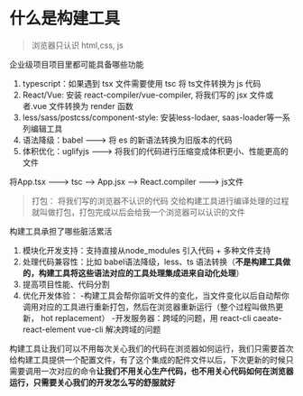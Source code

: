 # 什么是构建工具

> 浏览器只认识 html,css, js

企业级项目项目里都可能具备哪些功能

1. typescript：如果遇到 tsx 文件需要使用 tsc 将 ts文件转换为 js 代码
2. React/Vue: 安装 react-compiler/vue-compiler, 将我们写的 jsx 文件或者.vue 文件转换为 render 函数
3. less/sass/postcss/component-style: 安装less-lodaer, saas-loader等一系列编辑工具
4. 语法降级：babel ---> 将 es 的新语法转换为旧版本的代码
5. 体积优化：uglifyjs ---> 将我们的代码进行压缩变成体积更小、性能更高的文件

将App.tsx ---> tsc --> App.jsx --> React.compiler ---> js文件

> 打包： 将我们写的浏览器不认识的代码 交给构建工具进行编译处理的过程就叫做打包，打包完成以后会给我一个浏览器可以认识的文件

构建工具承担了哪些脏活累活

1. 模块化开发支持：支持直接从node_modules 引入代码 + 多种文件支持
2. 处理代码兼容性：比如 babel语法降级，less、ts 语法转换（**不是构建工具做的，构建工具将这些语法对应的工具处理集成进来自动化处理**）
3. 提高项目性能、代码分割
4. 优化开发体验：
  -构建工具会帮你监听文件的变化，当文件变化以后自动帮你调用对应的工具进行重新打包，然后在浏览器重新运行（整个过程叫做热更新， hot replacement）
  -开发服务器：跨域的问题，用 react-cli caeate-react-element vue-cli 解决跨域的问题

构建工具让我们可以不用每次关心我们的代码在浏览器如何运行，我们只需要首次给构建工具提供一个配置文件，有了这个集成的配件文件以后，下次更新的时候只需要调用一次对应的命令**让我们不用关心生产代码，也不用关心代码如何在浏览器运行，只需要关心我们的开发怎么写的舒服就好**